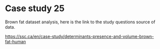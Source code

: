 # Case study 25

Brown fat dataset analysis, here is the link to the study questions source of data.

https://ssc.ca/en/case-study/determinants-presence-and-volume-brown-fat-human
